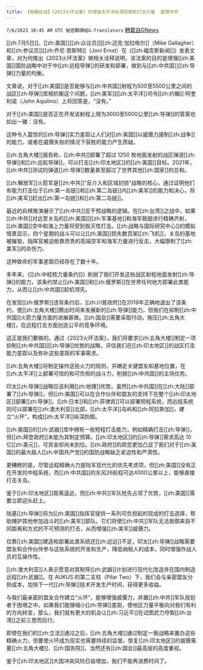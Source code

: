 ```yaml
---
title: 【秘翻在线】《2023火环法案》将增强太平洋纵深防御和打击力量  震慑中共
---
```

`7/6/2023 10:45 AM UTC 秘密翻譯組G-Translators` [轉載自GNews](https://gnews.org/articles/1441542)

[[zh:7月5日]]，[[zh:美国]][[zh:众议员]][[zh:迈克·加拉格尔]]（Mike Gallagher）和[[zh:参议员]][[zh:乔尼·恩斯特]]（Joni Ernst）在《[[zh:福克斯新闻]]》发表文章，对为何推出《2023火环法案》做相关诠释说明，该法案的目的是增强[[zh:美国]]国防战略中对于中[[zh:远程导弹]]的研发和部署，做到与[[zh:中共国]][[zh:导弹]]力量的均衡。

文章说，对于[[zh:美国]]是否能够与[[zh:中共国]]射程为500至5500公里之间的战区[[zh:导弹]]库相抗衡这个问题，[[zh:美军]][[zh:太平洋]]司令[[zh:约翰]]·阿奎利诺（John Aquilino）上将回答是，“没有。”

对于[[zh:美国]]是否正在开发该射程上限为3000至5000公里[[zh:导弹]]的答案也如出一辙：没有。

这种令人震惊的[[zh:导弹]]实力差距让人们对[[zh:美国]]以威慑力遏制[[zh:战争]]的能力，或者在威慑失败的情况下获胜的能力产生质疑。 

[[zh:五角大楼]]报告称，[[zh:中共]]部署了超过 1250 枚地面发射的战区弹道[[zh:导弹]]和[[zh:巡航导弹]]，可以打击[[zh:印太地区]]的[[zh:美国]]目标。2021年，[[zh:中共]]测试的弹道[[zh:导弹]]数量甚至超过了世界其他[[zh:国家]]的总和。

[[zh:解放军]]火箭军是[[zh:中共]]“反介入和区域封锁”战略的核心，通过证明他们有能力打击位于[[zh:第一岛链]]和[[zh:第二岛链]]内[[zh:美军]]的能力和决心，将[[zh:美军]]赶出[[zh:第一岛链]]和[[zh:第二岛链]]。

最近的兵棋推演展示了[[zh:中共]]反干预战略的逻辑。在[[zh:台湾]]之战中，如果[[zh:中共]]对远至关岛的[[zh:美国]][[zh:军事基地]]和海军舰艇进行精确齐射，[[zh:美国]]空中和海上力量将受到毁灭性打击。[[zh:战略与国际研究中心]]的模拟情景显示，四个星期的战斗可以让[[zh:美国]]损失数百架[[zh:飞机]]，关岛的基地被摧毁，指挥官被迫依靠昂贵的高端空军和海军力量进行反击，大幅限制了[[zh:美军]]的杀伤力。

这种致命的军事差距已经存在了数十年。

多年来，《[[zh:中程核力量条约]]》削弱了我们开发这些战区射程地面发射[[zh:导弹]]的能力，该条约禁止[[zh:美国]]和[[zh:俄罗斯]]在世界任何地方部署此类能力，从而让[[zh:中共国]]趁机领先。

在发现[[zh:俄罗斯]]违背条约后，[[zh:川普政府]]在2019年正确地退出了该条约，使[[zh:五角大楼]]腾出时间来发展新的[[zh:导弹]]能力，但我们在抑制[[zh:中共国]]火箭力量方面的进展甚微。[[zh:国会]]需要采取行动，施压[[zh:五角大楼]]，在远程打击方面创造公平的竞争环境。

这正是我们要做的。通过《2023火环法案》，我们将要求[[zh:五角大楼]]制定一项抑制[[zh:中共国]][[zh:导弹]]优势的战略，评估我们在[[zh:印太地区]]的战区打击能力差距以及弥补这些差距的军事需求。

[[zh:五角大楼]]将制定操作这些火力的规则，并确定关键盟友和基地位置，在[[zh:太平洋]]上部署可信的和可负担的战斗力，削弱[[zh:中共国]]的主场优势。

印太[[zh:导弹]]战略应该利用[[zh:地理]]优势。虽然[[zh:中共国]]在[[zh:大陆]]部署了[[zh:导弹]]，但[[zh:美国]]可以在合作伙伴和盟友的支持下在整个[[zh:印太地区]]部署[[zh:导弹]]。[[zh:日本]]和[[zh:菲律宾]]可以部署短程系统，而远程系统则可以部署在[[zh:澳大利亚]]北部，[[zh:太平洋]]岛屿和[[zh:阿拉斯加]]，建立“火环”，构成[[zh:太平洋]]纵深防御。

[[zh:美国]]的[[zh:武器]]库中拥有一些短程打击能力，例如精确打击[[zh:导弹]]，但[[zh:拜登政府]]未能为其制定预算。[[zh:印太地区]]的[[zh:导弹]]需求高达 10 亿[[zh:美元]]，可资金却尚未到位。[[zh:政府]]的疏忽更加凸显了我们对于[[zh:美国]]的最大敌人[[zh:中国共产党]]的国防战略缺乏紧迫性和严肃性。

更糟糕的是，尽管远程精确火力是陆军现代化的优先考虑项，但[[zh:美国]]没有正在开发的中程系统，而[[zh:中共国]]的东风26航程可达4000公里以上，能够直接打击关岛。

鉴于[[zh:印太地区]]距离遥远，而[[zh:中共]]军队抢先占领了优势，[[zh:美国]]需要立即迎头赶上。

陆基[[zh:导弹]]将为[[zh:美国]]指挥官提供一系列可负担起的现成的打击选择，帮助掩护其他参加战斗的[[zh:美军]]部队。它们将使[[zh:中共]]军队无法抵御来自不同距离和方式的不可预测的打击，从而增强[[zh:美军]]威慑力。

仅靠[[zh:美国]]建造和部署此类系统还[[zh:远远]]不足，印太[[zh:导弹]]战略需要盟友和合作伙伴参与这些系统的开发和生产，降低纳税人的成本，同时增强作战人员的互操作性。

[[zh:澳大利亚]]人表示愿意对其制导[[zh:武器]]计划进行现代化改造并在国内制造远程[[zh:武器]]。在 AUKUS 的第二支柱（Pilar Two）下，我们会与亲密盟友分担成本，加快下一代[[zh:导弹]]技术开发生产时间，获得更多收益。

与我们最亲密的盟友合作建立“火环”，能够增强威慑力，并置[[zh:中共]]军队规划者于困境之中。如果我们能够缩小[[zh:导弹]]差距，使地区力量平衡向对我们有利的方向转变，那么，我们就有更大的机会让[[zh:习近平]]在试图武力夺取[[zh:台湾]]之前三思而后行。

即使在我们的[[zh:立法]]通过之后，[[zh:五角大楼]]通过制定一致战略来置办这些精确火力，但要使火环成为现实也需要持续的监督。恢复[[zh:印太地区]]的威慑需要[[zh:五角大楼]]、[[zh:国务院]]、当然还有[[zh:国会]]最高层的高度重视。

鉴于[[zh:印太地区]]大国冲突风险日益增加，我们不能再浪费时间了。
